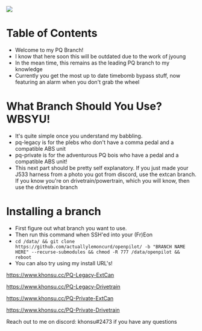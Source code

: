 [![](https://i.imgur.com/UelUjKAh.png)](#)

Table of Contents
=======================
* Welcome to my PQ Branch!
* I know that here soon this will be outdated due to the work of jyoung
* In the mean time, this remains as the leading PQ branch to my knowledge
* Currently you get the most up to date timebomb bypass stuff, now featuring an alarm when you don't grab the wheel

What Branch Should You Use? WBSYU!
=======================
* It's quite simple once you understand my babbling.
* pq-legacy is for the plebs who don't have a comma pedal and a compatible ABS unit
* pq-private is for the adventurous PQ bois who have a pedal and a compatible ABS unit!
* This next part should be pretty self explanatory. If you just made your J533 harness from a photo you got from discord, use the extcan branch. If you know you're on drivetrain/powertrain, which you will know, then use the drivetrain branch

Installing a branch
=======================
* First figure out what branch you want to use.
* Then run this command when SSH'ed into your (Fr)Eon
* `cd /data/ && git clone https://github.com/actuallylemoncurd/openpilot/ -b "BRANCH NAME HERE" --recurse-submodules && chmod -R 777 /data/openpilot && reboot`
* You can also try using my install URL's!

https://www.khonsu.cc/PQ-Legacy-ExtCan

https://www.khonsu.cc/PQ-Legacy-Drivetrain

https://www.khonsu.cc/PQ-Private-ExtCan

https://www.khonsu.cc/PQ-Private-Drivetrain


Reach out to me on discord: khonsu#2473 if you have any questions
